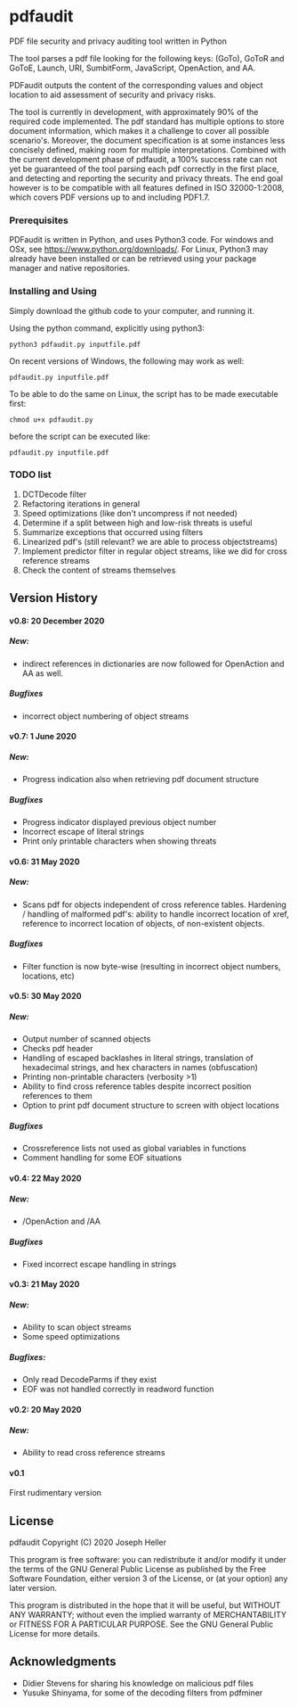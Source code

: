 # pdfaudit
PDF file security and privacy auditing tool written in Python

The tool parses a pdf file looking for the following keys:
(GoTo), GoToR and GoToE,
Launch,
URI,
SumbitForm,
JavaScript,
OpenAction,
and AA.

PDFaudit outputs the content of the corresponding values and object location to aid assessment of security and privacy risks. 

The tool is currently in development, with approximately 90% of the required code implemented. The pdf standard has multiple options to store document information, which makes it a challenge to cover all possible scenario's. Moreover, the document specification is at some instances less concisely defined, making room for multiple interpretations. Combined with the current development phase of pdfaudit, a 100% success rate can not yet be guaranteed of the tool parsing each pdf correctly in the first place, and detecting and reporting the security and privacy threats. The end goal however is to be compatible with all features defined in ISO 32000-1:2008, which covers PDF versions up to and including PDF1.7. 

### Prerequisites

PDFaudit is written in Python, and uses Python3 code. For windows and OSx, see https://www.python.org/downloads/. For Linux, Python3 may already have been installed or can be retrieved using your package manager and native repositories. 

### Installing and Using

Simply download the github code to your computer, and running it.

Using the python command, explicitly using python3:
```
python3 pdfaudit.py inputfile.pdf
```

On recent versions of Windows, the following may work as well:
```
pdfaudit.py inputfile.pdf
```

To be able to do the same on Linux, the script has to be made executable first:
```
chmod u+x pdfaudit.py
```
before the script can be executed like:
```
pdfaudit.py inputfile.pdf
```


### TODO list
1) DCTDecode filter
2) Refactoring iterations in general
3) Speed optimizations (like don't uncompress if not needed)
4) Determine if a split between high and low-risk threats is useful
5) Summarize exceptions that occurred using filters
6) Linearized pdf's (still relevant? we are able to process objectstreams)
7) Implement predictor filter in regular object streams, like we did for cross reference streams
8) Check the content of streams themselves

## Version History

#### v0.8: 20 December 2020
##### New:
- indirect references in dictionaries are now followed for OpenAction and AA as well. 
##### Bugfixes
- incorrect object numbering of object streams


#### v0.7: 1 June 2020
##### New:
- Progress indication also when retrieving pdf document structure
##### Bugfixes
- Progress indicator displayed previous object number
- Incorrect escape of literal strings
- Print only printable characters when showing threats

#### v0.6: 31 May 2020
##### New:
- Scans pdf for objects independent of cross reference tables. Hardening / handling of malformed pdf's: ability to handle incorrect location of xref, reference to incorrect location of objects, of non-existent objects. 
##### Bugfixes
- Filter function is now byte-wise (resulting in incorrect object numbers, locations, etc)


#### v0.5: 30 May 2020
##### New:
- Output number of scanned objects
- Checks pdf header
- Handling of escaped backlashes in literal strings, translation of hexadecimal strings, and hex characters in names (obfuscation)
- Printing non-printable characters (verbosity >1)
- Ability to find cross reference tables despite incorrect position references to them
- Option to print pdf document structure to screen with object locations
##### Bugfixes
- Crossreference lists not used as global variables in functions
- Comment handling for some EOF situations


#### v0.4: 22 May 2020
##### New:
- /OpenAction and /AA
##### Bugfixes
- Fixed incorrect escape handling in strings 


#### v0.3: 21 May 2020
##### New: 
- Ability to scan object streams
- Some speed optimizations
##### Bugfixes:
- Only read DecodeParms if they exist
- EOF was not handled correctly in readword function


#### v0.2: 20 May 2020
##### New:
- Ability to read cross reference streams


#### v0.1
First rudimentary version


## License

pdfaudit Copyright (C) 2020 Joseph Heller

This program is free software: you can redistribute it and/or modify it under the terms of the GNU General Public License as published by the Free Software Foundation, either version 3 of the License, or (at your option) any later version.

This program is distributed in the hope that it will be useful, but WITHOUT ANY WARRANTY; without even the implied warranty of MERCHANTABILITY or FITNESS FOR A PARTICULAR PURPOSE.  See the GNU General Public License for more details.

## Acknowledgments

* Didier Stevens for sharing his knowledge on malicious pdf files
* Yusuke Shinyama, for some of the decoding filters from pdfminer





